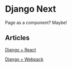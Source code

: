 # Django Next
Page as a component? Maybe!

Articles
----------------
[Django + React](https://hackernoon.com/reconciling-djangos-mvc-templates-with-react-components-3aa986cf510a)

[Django + Webpack](https://owais.lone.pw/blog/webpack-plus-reactjs-and-django/)